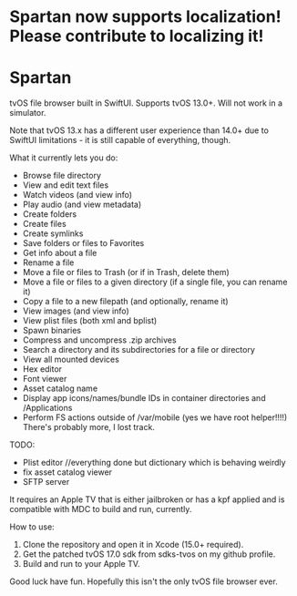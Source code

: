 # Spartan now supports localization! Please contribute to localizing it!

# Spartan
tvOS file browser built in SwiftUI. Supports tvOS 13.0+. Will not work in 
a simulator.

Note that tvOS 13.x has a different user experience than 14.0+ due to SwiftUI limitations - it is still capable of everything, though.

What it currently lets you do:

- Browse file directory
- View and edit text files
- Watch videos (and view info)
- Play audio (and view metadata)
- Create folders
- Create files
- Create symlinks
- Save folders or files to Favorites
- Get info about a file
- Rename a file
- Move a file or files to Trash (or if in Trash, delete them)
- Move a file or files to a given directory (if a single file, you can rename it)
- Copy a file to a new filepath (and optionally, rename it)
- View images (and view info)
- View plist files (both xml and bplist)
- Spawn binaries
- Compress and uncompress .zip archives
- Search a directory and its subdirectories for a file or directory
- View all mounted devices
- Hex editor
- Font viewer
- Asset catalog name
- Display app icons/names/bundle IDs in container directories and /Applications
- Perform FS actions outside of /var/mobile (yes we have root helper!!!!)
There's probably more, I lost track.

TODO:
- Plist editor //everything done but dictionary which is behaving weirdly
- fix asset catalog viewer
- SFTP server

It requires an Apple TV that is either jailbroken or has a kpf applied and is compatible with MDC to build and run, currently.

How to use:
1. Clone the repository and open it in Xcode (15.0+ required).
2. Get the patched tvOS 17.0 sdk from sdks-tvos on my github profile.
3. Build and run to your Apple TV.

Good luck have fun. Hopefully this isn't the only tvOS file browser ever.
